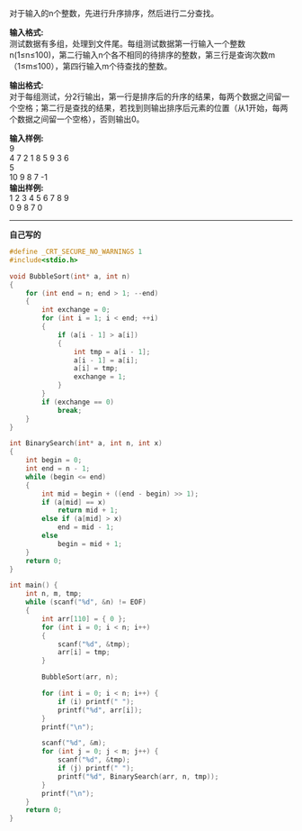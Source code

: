 对于输入的n个整数，先进行升序排序，然后进行二分查找。

**输入格式:**  
测试数据有多组，处理到文件尾。每组测试数据第一行输入一个整数n(1≤n≤100)，第二行输入n个各不相同的待排序的整数，第三行是查询次数m（1≤m≤100），第四行输入m个待查找的整数。

**输出格式:**  
对于每组测试，分2行输出，第一行是排序后的升序的结果，每两个数据之间留一个空格；第二行是查找的结果，若找到则输出排序后元素的位置（从1开始，每两个数据之间留一个空格），否则输出0。

**输入样例:**  
9  
4 7 2 1 8 5 9 3 6  
5  
10 9 8 7 -1  
**输出样例:**  
1 2 3 4 5 6 7 8 9  
0 9 8 7 0  

---
**自己写的**
```c
#define _CRT_SECURE_NO_WARNINGS 1
#include<stdio.h>

void BubbleSort(int* a, int n) 
{
    for (int end = n; end > 1; --end) 
    {
        int exchange = 0;
        for (int i = 1; i < end; ++i) 
        {
            if (a[i - 1] > a[i]) 
            {
                int tmp = a[i - 1];
                a[i - 1] = a[i];
                a[i] = tmp;
                exchange = 1;
            }
        }
        if (exchange == 0)
            break;
    }
}

int BinarySearch(int* a, int n, int x) 
{
    int begin = 0;
    int end = n - 1;
    while (begin <= end) 
    {
        int mid = begin + ((end - begin) >> 1);
        if (a[mid] == x)
            return mid + 1;
        else if (a[mid] > x)
            end = mid - 1;
        else
            begin = mid + 1;
    }
    return 0;
}

int main() {
    int n, m, tmp;
    while (scanf("%d", &n) != EOF) 
    { 
        int arr[110] = { 0 };
        for (int i = 0; i < n; i++) 
        {
            scanf("%d", &tmp);
            arr[i] = tmp;
        }

        BubbleSort(arr, n);

        for (int i = 0; i < n; i++) {
            if (i) printf(" ");
            printf("%d", arr[i]);
        }
        printf("\n");

        scanf("%d", &m);
        for (int j = 0; j < m; j++) {
            scanf("%d", &tmp);
            if (j) printf(" ");
            printf("%d", BinarySearch(arr, n, tmp));
        }
        printf("\n"); 
    }
    return 0;
}
```
